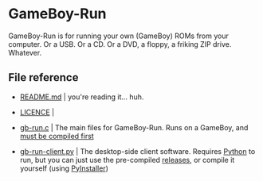 # GameBoy-Run

GameBoy-Run is for running your own (GameBoy) ROMs from your computer. Or a USB. Or a CD. Or a DVD, a floppy, a friking ZIP drive. Whatever.

## File reference

- [README.md](//github.com/byemc/gameboy-run/blob/main/README.md) |
you're reading it... huh.

- [LICENCE](//github.com/byemc/gameboy-run/blob/main/LICENSE) |
- [gb-run.c](//github.com/byemc/gameboy-run/blob/main/gb-run.c) |
The main files for GameBoy-Run. Runs on a GameBoy, and [must be compiled first](//github.com/byemc/gameboy-run#compiling)

- [gb-run-client.py](//github.com/byemc/gameboy-run/blob/main/gb-run-client.py) |
The desktop-side client software. Requires [Python](//python.org) to run, but you can just use the pre-compiled [releases](//github.com/byemc/gameboy-run/releases), or compile it yourself (using [PyInstaller](//pypi.org/pyinstaller))
